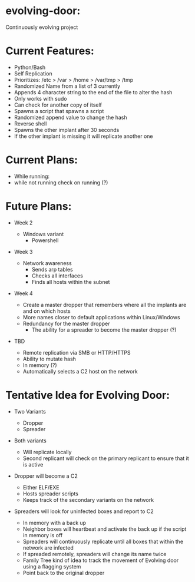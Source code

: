 # evolving-door:
Continuously evolving project

# Current Features:
-   Python/Bash
-   Self Replication
-   Prioritizes: /etc > /var > /home > /var/tmp > /tmp
-   Randomized Name from a list of 3 currently
-   Appends 4 character string to the end of the file to alter the hash
-   Only works with sudo
-   Can check for another copy of itself
-   Spawns a script that spawns a script
-   Randomized append value to change the hash
-   Reverse shell
-   Spawns the other implant after 30 seconds
-   If the other implant is missing it will replicate another one

# Current Plans:
- While running:
- while not running check on running (?) 

# Future Plans:
- Week 2
    - Windows variant
        - Powershell
     
- Week 3
    - Network awareness
        - Sends arp tables 
        - Checks all interfaces
        - Finds all hosts within the subnet

- Week 4
    - Create a master dropper that remembers where all the implants are and on which hosts
    - More names closer to default applications within Linux/Windows
    - Redundancy for the master dropper
      - The ability for a spreader to become the master dropper (?) 

- TBD
    - Remote replication via SMB or HTTP/HTTPS
    - Ability to mutate hash
    - In memory (?)
    - Automatically selects a C2 host on the network
  
  
  
# Tentative Idea for Evolving Door:
- Two Variants
    - Dropper
    - Spreader
    
- Both variants
    - Will replicate locally
    - Second replicant will check on the primary replicant to ensure that it is active

- Dropper will become a C2
    - Either ELF/EXE
    - Hosts spreader scripts
    - Keeps track of the secondary variants on the network

- Spreaders will look for uninfected boxes and report to C2
    - In memory with a back up
    - Neighbor boxes will heartbeat and activate the back up if the script in memory is off
    - Spreaders will continuously replicate until all boxes that within the network are infected
    - If spreaded remotely, spreaders will change its name twice
    - Family Tree kind of idea to track the movement of Evolving door using a flagging system
    - Point back to the original dropper

